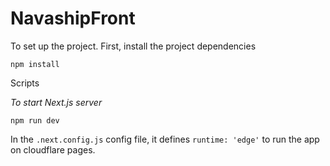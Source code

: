 # NavashipFront

To set up the project. First, install the project dependencies 

`npm install`

Scripts

_To start Next.js server_

`npm run dev`

In the `.next.config.js` config file, it defines `runtime: 'edge'` to run the app on cloudflare pages.